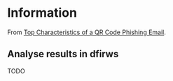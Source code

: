 # Information

From [Top Characteristics of a QR Code Phishing Email](https://cofense.com/blog/characteristics-of-a-qr-code-phishing-email/).

## Analyse results in dfirws

TODO
